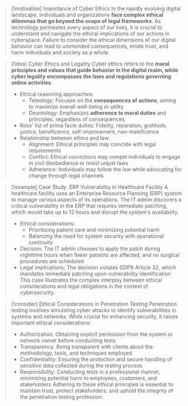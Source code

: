> [!motivation] Importance of Cyber Ethics
> In the rapidly evolving digital landscape, individuals and organizations **face complex ethical dilemmas that go beyond the scope of legal frameworks**. As technology permeates every aspect of our lives, it is crucial to understand and navigate the ethical implications of our actions in cyberspace. Failure to consider the ethical dimensions of our digital behavior can lead to unintended consequences, erode trust, and harm individuals and society as a whole.

> [!idea] Cyber Ethics and Legality
> Cyber ethics refers to the **moral principles and values that guide behavior in the digital realm, while cyber legality encompasses the laws and regulations governing online activities**.
> - Ethical reasoning approaches:
>   - Teleology: Focuses on the **consequences of actions**, aiming to maximize overall well-being or utility
>   - Deontology: Emphasizes **adherence to moral duties** and principles, regardless of consequences
> - Ross' list of prima facie duties: Fidelity, reparation, gratitude, justice, beneficence, self-improvement, non-maleficence
> - Relationship between ethics and law:
>   - Alignment: Ethical principles may coincide with legal requirements
>   - Conflict: Ethical convictions may compel individuals to engage in civil disobedience or resist unjust laws
>   - Adherence: Individuals may follow the law while advocating for change through legal channels

> [!example] Case Study: ERP Vulnerability in Healthcare Facility
> A healthcare facility uses an Enterprise Resource Planning (ERP) system to manage various aspects of its operations. The IT admin discovers a critical vulnerability in the ERP that requires immediate patching, which would take up to 12 hours and disrupt the system's availability.
> - Ethical considerations:
>   - Prioritizing patient care and minimizing potential harm
>   - Balancing the need for system security with operational continuity
> - Decision: The IT admin chooses to apply the patch during nighttime hours when fewer patients are affected, and no surgical procedures are scheduled
> - Legal implications: The decision violates GDPR Article 32, which mandates immediate patching upon vulnerability identification
> This case illustrates the complex interplay between ethical considerations and legal obligations in the context of cybersecurity.

> [!consider] Ethical Considerations in Penetration Testing
> Penetration testing involves simulating cyber attacks to identify vulnerabilities in systems and networks. While crucial for enhancing security, it raises important ethical considerations:
> - Authorization: Obtaining explicit permission from the system or network owner before conducting tests
> - Transparency: Being transparent with clients about the methodology, tools, and techniques employed
> - Confidentiality: Ensuring the protection and secure handling of sensitive data collected during the testing process
> - Responsibility: Conducting tests in a professional manner, minimizing potential harm to employees, customers, and stakeholders
> Adhering to these ethical principles is essential to maintain trust, protect stakeholders, and uphold the integrity of the penetration testing profession.


